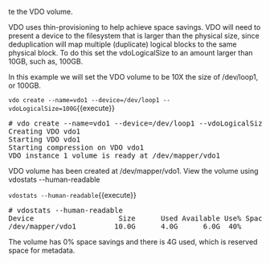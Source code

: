 te the VDO volume.  

VDO uses thin-provisioning to help achieve space 
savings. VDO will need to present a device to the
filesystem that is larger than the physical size, since 
deduplication will map multiple (duplicate) logical blocks
to the same physical block. To do this set the 
vdoLogicalSize to an amount larger than 10GB, such as,
100GB.

In this example we will set the VDO volume to be
10X the size of /dev/loop1, or 100GB.

`vdo create --name=vdo1 --device=/dev/loop1 --vdoLogicalSize=100G`{{execute}}

<pre class="file">
# vdo create --name=vdo1 --device=/dev/loop1 --vdoLogicalSize=100G
Creating VDO vdo1
Starting VDO vdo1
Starting compression on VDO vdo1
VDO instance 1 volume is ready at /dev/mapper/vdo1
</pre>

VDO volume has been created at /dev/mapper/vdo1. View the volume
using vdostats --human-readable
  
`vdostats --human-readable`{{execute}}

<pre class=”file”>
# vdostats --human-readable
Device                    Size      Used Available Use% Space saving%
/dev/mapper/vdo1         10.0G      4.0G      6.0G  40%            0%
</pre>

The volume has 0% space savings and there is 4G used, which is
reserved space for metadata.  
